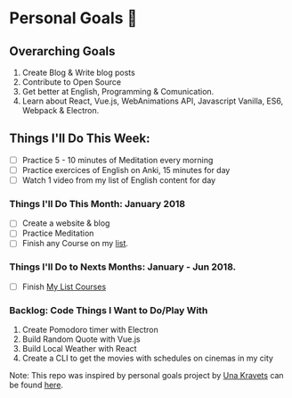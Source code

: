 # Personal Goals :metal:

## Overarching Goals
1. Create Blog & Write blog posts
2. Contribute to Open Source
4. Get better at English, Programming & Comunication.
5. Learn about React, Vue.js, WebAnimations API, Javascript Vanilla, ES6, Webpack & Electron.

## Things I'll Do This Week:
- [ ] Practice 5 - 10 minutes of Meditation every morning
- [ ] Practice exercices of English on Anki, 15 minutes for day
- [ ] Watch 1 video from my list of English content for day

### Things I'll Do This Month: January 2018
- [ ] Create a website & blog
- [ ] Practice Meditation
- [ ] Finish any Course on my [list](list-courses.md).

### Things I'll Do to Nexts Months: January - Jun 2018.
- [ ] Finish [My List Courses](list-courses.md)

### Backlog: Code Things I Want to Do/Play With
1. Create Pomodoro timer with Electron
2. Build Random Quote with Vue.js
3. Build Local Weather with React
4. Create a CLI to get the movies with schedules on cinemas in my city


Note: This repo was inspired by personal goals project by [Una Kravets](https://twitter.com/Una)
can be found [here](https://github.com/una/personal-goals).
